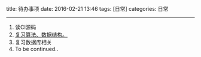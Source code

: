 
title: 待办事项
date: 2016-02-21 13:46
tags: [日常]
categories: 日常

---


<!-- more -->

1. 读CI源码
2. [复习算法、数据结构。](http://zh.visualgo.net/)
3. 复习数据库相关
4. To be continued..

